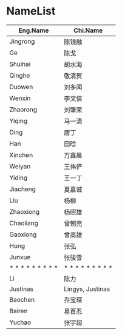 # NameList
|   Eng.Name    | Chi.Name | 
|---|---| 
| Jingrong  | 陈镜融 |
| Ge  |  陈戈 | 
| Shuihai  | 胡水海 |
| Qinghe  | 敬清贺 |
| Duowen  | 刘多闻 |
| Wenxin  | 李文信 |
| Zhaorong  | 刘肇荣 |
| Yiqing | 马一清 |
| Ding  |  唐丁 | 
| Han  |  田晗 | 
| Xinchen  | 万鑫晨 |
| Weiyan | 王伟俨 |
| Yiding  | 王一丁 |
| Jiacheng  | 夏嘉诚 |
| Liu  |  杨柳 | 
| Zhaoxiong  | 杨照雄 |
| Chaoliang  | 曾朝亮 |
| Gaoxiong  | 曾高雄 |
| Hong  |  张弘 | 
| Junxue  | 张骏雪 |
| * * * * * * * * *  | * * * * * * * * *  |
| Li | 陈力 | 
| Justinas | Lingys, Justinas  | 
| Baochen | 乔宝琛 | 
| Bairen | 易百忍 | 
| Yuchao | 张宇超 | 

